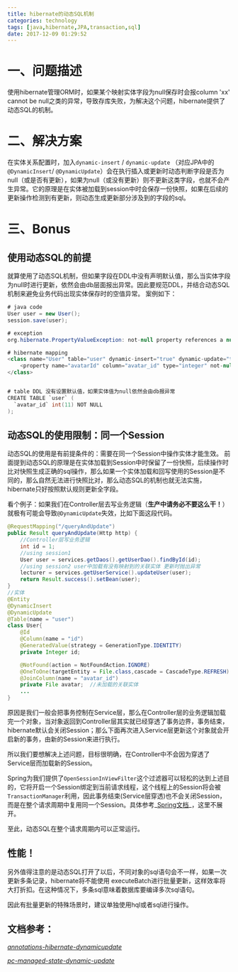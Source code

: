 ```yaml
---
title: hibernate的动态SQL机制
categories: technology
tags: [java,hibernate,JPA,transaction,sql]
date: 2017-12-09 01:29:52
---
```


# 一、问题描述

使用hibernate管理ORM时，如果某个映射实体字段为null保存时会报column 'xx' cannot be null之类的异常，导致存库失败，为解决这个问题，hibernate提供了动态SQL的机制。

# 二、解决方案

在实体关系配置时，加入`dynamic-insert` / `dynamic-update` （对应JPA中的`@DynamicInsert`/ `@DynamicUpdate`）会在执行插入或更新时动态判断字段是否为null（或是否有更新），如果为null（或没有更新）则不更新这类字段，也就不会产生异常。它的原理是在实体被加载到session中时会保存一份快照，如果在后续的更新操作检测到有更新，则动态生成更新部分涉及到的字段的sql。

# 三、Bonus

## 使用动态SQL的前提

就算使用了动态SQL机制，但如果字段在DDL中没有声明默认值，那么当实体字段为null时进行更新，依然会由db层面报出异常。因此要规范DDL，并结合动态SQL机制来避免业务代码出现实体保存时的空值异常。 案例如下：

```java
# java code
User user = new User();
session.save(user);

# exception
org.hibernate.PropertyValueException: not-null property references a null or transient value: User.avatar

# hibernate mapping
<class name="User" table="user" dynamic-insert="true" dynamic-update="true">
    <property name="avatarId" column="avatar_id" type="integer" not-null="true">
</class>


# table DDL 没有设置默认值，如果实体值为null依然会由db报异常
CREATE TABLE `user` (
  `avatar_id` int(11) NOT NULL
);
```

## 动态SQL的使用限制：同一个Session

动态SQL的使用是有前提条件的：需要在同一个Session中操作实体才能生效。 前面提到动态SQL的原理是在实体加载到Session中时保留了一份快照，后续操作时比对快照生成正确的sql操作，那么如果一个实体加载和回写使用的Session是不同的，那么自然无法进行快照比对，那么动态SQL的机制也就无法实施，hibernate只好按照默认规则更新全字段。

看个例子：如果我们在Controller层去写业务逻辑（__生产中请务必不要这么干！__）就极有可能会导致`@DynamicUpdate`失效，比如下面这段代码。

```java
@RequestMapping("/queryAndUpdate")
public Result queryAndUpdate(Http http) {
	//Controller层写业务逻辑
	int id = 1; 
	//using session1
    User user = services.getDaos().getUserDao().findById(id);
	//using session2 user中加载有没有映射到的关联实体 更新时抛出异常
    lecturer = services.getUserService().updateUser(user);
    return Result.success().setBean(user);
}
//实体
@Entity
@DynamicInsert
@DynamicUpdate
@Table(name = "user")
class User{
	@Id
	@Column(name = "id")
	@GeneratedValue(strategy = GenerationType.IDENTITY)
	private Integer id;

	@NotFound(action = NotFoundAction.IGNORE)
	@OneToOne(targetEntity = File.class,cascade = CascadeType.REFRESH)
	@JoinColumn(name = "avatar_id")
	private File avatar;  //未加载的关联实体
	...
}
```

原因是我们一般会把事务控制在Service层，那么在Controller层的业务逻辑加载完一个对象，当对象返回到Controller层其实就已经穿透了事务边界，事务结束，hibernate默认会关闭Session；那么下面再次进入Service层更新这个对象就会开启新的事务，由新的Session来进行执行。

所以我们要想解决上述问题，目标很明确，在Controller中不会因为穿透了Service层而加载新的Session。

Spring为我们提供了`OpenSessionInViewFilter`这个过滤器可以轻松的达到上述目的，它将开启一个Session绑定到当前请求线程，这个线程上的Session将会被`TransactionManager`利用，因此事务结束(Service层穿透)也不会关闭Session，而是在整个请求周期中复用同一个Session。具体参考_[Spring文档](https://docs.spring.io/spring/docs/4.3.0.RC1/javadoc-api//org/springframework/orm/hibernate3/support/OpenSessionInViewFilter.html)_，这里不展开。

至此，动态SQL在整个请求周期内可以正常运行。

## 性能！

另外值得注意的是动态SQL打开了以后，不同对象的sql语句会不一样，如果一次更新多条记录，hibernate将不能使用 executeBatch进行批量更新，这样效率将大打折扣。在这种情况下，多条sql意味着数据库要编译多次sql语句。 

因此有批量更新的特殊场景时，建议单独使用hql或者sql进行操作。

## 文档参考：

_[annotations-hibernate-dynamicupdate](http://docs.jboss.org/hibernate/orm/5.2/userguide/html_single/Hibernate_User_Guide.html#annotations-hibernate-dynamicupdate)_

_[pc-managed-state-dynamic-update](http://docs.jboss.org/hibernate/orm/5.2/userguide/html_single/Hibernate_User_Guide.html#pc-managed-state-dynamic-update)_